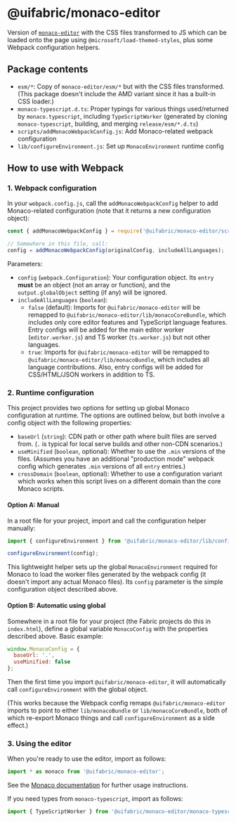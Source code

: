 # @uifabric/monaco-editor

Version of [`monaco-editor`](https://www.npmjs.com/package/monaco-editor) with the CSS files transformed to JS which can be loaded onto the page using `@microsoft/load-themed-styles`, plus some Webpack configuration helpers.

## Package contents

- `esm/*`: Copy of `monaco-editor/esm/*` but with the CSS files transformed. (This package doesn't include the AMD variant since it has a built-in CSS loader.)
- `monaco-typescript.d.ts`: Proper typings for various things used/returned by `monaco.typescript`, including `TypeScriptWorker` (generated by cloning `monaco-typescript`, building, and merging `release/esm/*.d.ts`)
- `scripts/addMonacoWebpackConfig.js`: Add Monaco-related webpack configuration
- `lib/configureEnvironment.js`: Set up `MonacoEnvironment` runtime config

## How to use with Webpack

### 1. Webpack configuration

In your `webpack.config.js`, call the `addMonacoWebpackConfig` helper to add Monaco-related configuration (note that it returns a new configuration object):

```js
const { addMonacoWebpackConfig } = require('@uifabric/monaco-editor/scripts/addMonacoWebpackConfig');

// Somewhere in this file, call:
config = addMonacoWebpackConfig(originalConfig, includeAllLanguages);
```

Parameters:

- `config` (`webpack.Configuration`): Your configuration object. Its `entry` **must** be an object (not an array or function), and the `output.globalObject` setting (if any) will be ignored.
- `includeAllLanguages` (`boolean`):
  - `false` (default): Imports for `@uifabric/monaco-editor` will be remapped to `@uifabric/monaco-editor/lib/monacoCoreBundle`, which includes only core editor features and TypeScript language features. Entry configs will be added for the main editor worker (`editor.worker.js`) and TS worker (`ts.worker.js`) but not other languages.
  - `true`: Imports for `@uifabric/monaco-editor` will be remapped to `@uifabric/monaco-editor/lib/monacoBundle`, which includes all language contributions. Also, entry configs will be added for CSS/HTML/JSON workers in addition to TS.

### 2. Runtime configuration

This project provides two options for setting up global Monaco configuration at runtime. The options are outlined below, but both involve a config object with the following properties:

- `baseUrl` (`string`): CDN path or other path where built files are served from. (`.` is typical for local serve builds and other non-CDN scenarios.)
- `useMinified` (`boolean`, optional): Whether to use the `.min` versions of the files. (Assumes you have an additional "production mode" webpack config which generates `.min` versions of all `entry` entries.)
- `crossDomain` (`boolean`, optional): Whether to use a configuration variant which works when this script lives on a different domain than the core Monaco scripts.

#### Option A: Manual

In a root file for your project, import and call the configuration helper manually:

```js
import { configureEnvironment } from '@uifabric/monaco-editor/lib/configureEnvironment';

configureEnvironment(config);
```

This lightweight helper sets up the global `MonacoEnvironment` required for Monaco to load the worker files generated by the webpack config (it doesn't import any actual Monaco files). Its `config` parameter is the simple configuration object described above.

#### Option B: Automatic using global

Somewhere in a root file for your project (the Fabric projects do this in `index.html`), define a global variable `MonacoConfig` with the properties described above. Basic example:

```js
window.MonacoConfig = {
  baseUrl: '.',
  useMinified: false
};
```

Then the first time you import `@uifabric/monaco-editor`, it will automatically call `configureEnvironment` with the global object.

(This works because the Webpack config remaps `@uifabric/monaco-editor` imports to point to either `lib/monacoBundle` or `lib/monacoCoreBundle`, both of which re-export Monaco things and call `configureEnvironment` as a side effect.)

### 3. Using the editor

When you're ready to use the editor, import as follows:

```js
import * as monaco from '@uifabric/monaco-editor';
```

See the [Monaco documentation](https://microsoft.github.io/monaco-editor) for further usage instructions.

If you need types from `monaco-typescript`, import as follows:

```js
import { TypeScriptWorker } from '@uifabric/monaco-editor/monaco-typescript.d';
```
